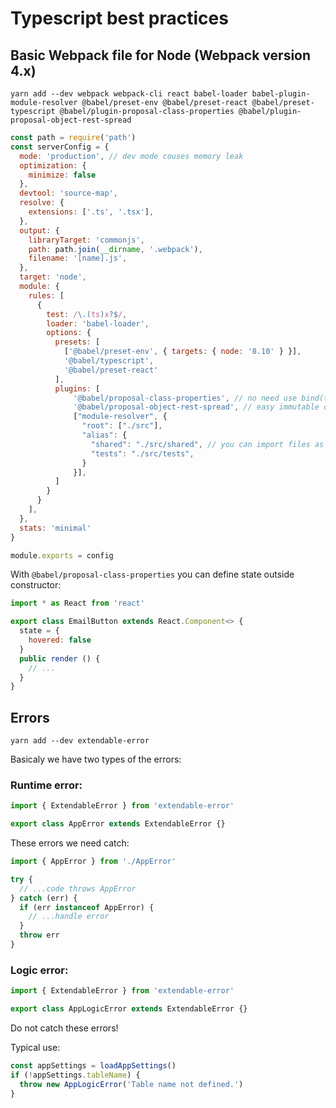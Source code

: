 # Typescript best practices

## Basic Webpack file for Node (Webpack version 4.x)
```
yarn add --dev webpack webpack-cli react babel-loader babel-plugin-module-resolver @babel/preset-env @babel/preset-react @babel/preset-typescript @babel/plugin-proposal-class-properties @babel/plugin-proposal-object-rest-spread 
```

```javascript
const path = require('path')
const serverConfig = {
  mode: 'production', // dev mode couses memory leak
  optimization: {
    minimize: false
  },
  devtool: 'source-map',
  resolve: {
    extensions: ['.ts', '.tsx'],
  },
  output: {
    libraryTarget: 'commonjs',
    path: path.join(__dirname, '.webpack'),
    filename: '[name].js',
  },
  target: 'node',
  module: {
    rules: [
      {
        test: /\.(ts)x?$/,
        loader: 'babel-loader',
        options: {
          presets: [
            ['@babel/preset-env', { targets: { node: '8.10' } }],
            '@babel/typescript',
            '@babel/preset-react'
          ],
          plugins: [
              '@babel/proposal-class-properties', // no need use bind(this) for methods in React class constructor
              '@babel/proposal-object-rest-spread', // easy immutable object: const a = { x: 1, ...b } // copy all attributes from b to a
              ["module-resolver", {
                "root": ["./src"],
                "alias": {
                  "shared": "./src/shared", // you can import files as shared/filename
                  "tests": "./src/tests",
                }
              }],
          ]
        }
      }
    ],
  },
  stats: 'minimal'
}

module.exports = config

```

With `@babel/proposal-class-properties` you can define state outside constructor:
```javascript
import * as React from 'react'

export class EmailButton extends React.Component<> {
  state = {
    hovered: false
  }
  public render () {
    // ...
  }
}

```

## Errors

```
yarn add --dev extendable-error
```

Basicaly we have two types of the errors:

### Runtime error:
```javascript
import { ExtendableError } from 'extendable-error'

export class AppError extends ExtendableError {}
```

These errors we need catch:
```javascript
import { AppError } from './AppError'

try {
  // ...code throws AppError    
} catch (err) {
  if (err instanceof AppError) {
    // ...handle error
  }
  throw err
}
```

### Logic error:
```javascript
import { ExtendableError } from 'extendable-error'

export class AppLogicError extends ExtendableError {}
```
Do not catch these errors!

Typical use:
```javascript
const appSettings = loadAppSettings()
if (!appSettings.tableName) {
  throw new AppLogicError('Table name not defined.')
}
```

